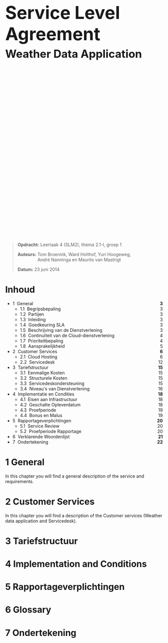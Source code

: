 <h1 style="font-size:4em">Service Level Agreement</h1>
<h2 style="font-size:2.5em;margin:-30px 0 580px">Weather Data Application</h2>

> __Opdracht:__ Leertaak 4 (SLM2), thema 2.1-I, groep 1
>
> __Auteurs:__ <span style="display:inline-block;vertical-align:top">Tom Broenink, Ward Holthof, Yuri Hoogeweg,<br/>André Nanninga en Maurits van Mastrigt</span>
>
> __Datum:__ 23 juni 2014

<!-- header: Vertrouwelijk document - SLM2, Groep 1, Thema 2.1-I -->

# Inhoud

- 1 &nbsp;General											<span style="float:right;font-weight:bold">3</span>
	- 1.1 &nbsp;Begripsbepaling								<span style="float:right;font-weight:normal">3</span>
	- 1.2 &nbsp;Partijen									<span style="float:right;font-weight:normal">3</span>
	- 1.3 &nbsp;Inleiding									<span style="float:right;font-weight:normal">3</span>
	- 1.4 &nbsp;Goedkeuring SLA								<span style="float:right;font-weight:normal">3</span>
	- 1.5 &nbsp;Beschrijving van de Dienstverlening			<span style="float:right;font-weight:normal">3</span>
	- 1.6 &nbsp;Continuïteit van de Cloud-dienstverlening	<span style="float:right;font-weight:normal">4</span>
	- 1.7 &nbsp;Prioriteitbepaling							<span style="float:right;font-weight:normal">4</span>
	- 1.8 &nbsp;Aansprakelijkheid							<span style="float:right;font-weight:normal">5</span>
- 2 &nbsp;Customer Services										<span style="float:right;font-weight:bold">6</span>
	- 2.1 &nbsp;Cloud Hosting								<span style="float:right;font-weight:normal">6</span>
	- 2.2 &nbsp;Servicedesk									<span style="float:right;font-weight:normal">12</span>
- 3 &nbsp;Tariefstructuur									<span style="float:right;font-weight:bold">15</span>
	- 3.1 &nbsp;Eenmalige Kosten							<span style="float:right;font-weight:normal">15</span>
	- 3.2 &nbsp;Structurele Kosten							<span style="float:right;font-weight:normal">15</span>
	- 3.3 &nbsp;Servicedeskondersteuning					<span style="float:right;font-weight:normal">15</span>
	- 3.4 &nbsp;Niveau's van Dienstverlening				<span style="float:right;font-weight:normal">16</span>
- 4 &nbsp;Implementatie en Condities						<span style="float:right;font-weight:bold">18</span>
	- 4.1 &nbsp;Eisen aan Infrastructuur					<span style="float:right;font-weight:normal">18</span>
	- 4.2 &nbsp;Geschatte Opleverdatum						<span style="float:right;font-weight:normal">18</span>
	- 4.3 &nbsp;Proefperiode								<span style="float:right;font-weight:normal">19</span>
	- 4.4 &nbsp;Bonus en Malus								<span style="float:right;font-weight:normal">19</span>
- 5 &nbsp;Rapportageverplichtingen							<span style="float:right;font-weight:bold">20</span>
	- 5.1 &nbsp;Service Review								<span style="float:right;font-weight:normal">20</span>
	- 5.2 &nbsp;Proefperiode Rapportage						<span style="float:right;font-weight:normal">20</span>
- 6 &nbsp;Verklarende Woordenlijst							<span style="float:right;font-weight:bold">21</span>
- 7 &nbsp;Ondertekening										<span style="float:right;font-weight:bold">22</span>

# 1 General

In this chapter you will find a general description of the service and requirements.

<!-- @include General/Definitions.md -->
<!-- @include General/Parties.md -->
<!-- @include General/Introduction.md -->
<!-- @include General/Approval SLA.md -->
<!-- @include General/Service Description.md -->
<!-- @include General/Service Continuity.md -->
<!-- @include General/Priority Definitions.md -->
<!-- @include General/Responsibility.md -->

# 2 Customer Services

In this chapter you will find a description of the Customer services (Weather data application and Servicedesk).

<!-- @include Customer Services/Customer Services.md -->

# 3 Tariefstructuur

<!-- @include Tariefstructuur/Eenmalige Kosten.md -->
<!-- @include Tariefstructuur/Structurele Kosten.md -->
<!-- @include Tariefstructuur/Servicedeskondersteuning.md -->
<!-- @include Tariefstructuur/Niveau's van Dienstverlening.md -->

# 4 Implementation and Conditions

<!-- @include Implementation and Conditions/Demands to Infrastructure.md -->
<!-- @include Implementation and Conditions/Estimated date of delivery.md -->
<!-- @include Implementation and Conditions/Trial period.md -->
<!-- @include Implementation and Conditions/Bonus and Malus.md -->

# 5 Rapportageverplichtingen

<!-- @include Rapportageverplichtingen/Service Review.md -->
<!-- @include Rapportageverplichtingen/Proefperiode Rapportage.md -->

# 6 Glossary

<!-- @include Glossary/Glossary.md -->

# 7 Ondertekening

<!-- @include Ondertekening/Ondertekening.md -->